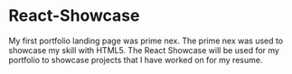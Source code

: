 # React-Showcase
 My first portfolio landing page was prime nex. The prime nex was used to showcase my skill with HTML5. The React Showcase will be used for my portfolio to showcase projects that I have worked on for my resume.
